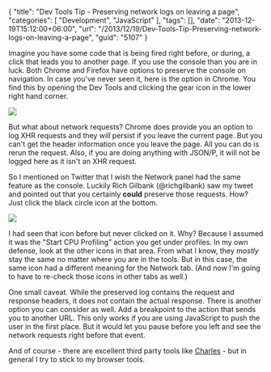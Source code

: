 {
	"title": "Dev Tools Tip - Preserving network logs on leaving a page",
	"categories": [
		"Development",
		"JavaScript"
	],
	"tags": [],
	"date": "2013-12-19T15:12:00+06:00",
	"url": "/2013/12/19/Dev-Tools-Tip-Preserving-network-logs-on-leaving-a-page",
	"guid": "5107"
}

<p>
Imagine you have some code that is being fired right before, or during, a click that leads you to another page. If you use the console than you are in luck. Both Chrome and Firefox have options to preserve the console on navigation. In case you've never seen it, here is the option in Chrome. You find this by opening the Dev Tools and clicking the gear icon in the lower right hand corner.
</p>
<!--more-->
<p>
<img src="https://static.raymondcamden.com/images/ss13.png" />
</p>

<p>
But what about network requests? Chrome does provide you an option to log XHR requests and they <i>will</i> persist if you leave the current page. But you can't get the header information once you leave the page. All you can do is rerun the request. Also, if you are doing anything with JSON/P, it will not be logged here as it isn't an XHR request.
</p>

<p>
So I mentioned on Twitter that I wish the Network panel had the same feature as the console. Luckily Rich Gilbank (@richgilbank) saw my tweet and pointed out that you certainly <strong>could</strong> preserve those requests. How? Just click the black circle icon at the bottom.
</p>


<p>
<img src="https://static.raymondcamden.com/images/ss22.png" />
</p>

<p>
I had seen that icon before but never clicked on it. Why? Because I assumed it was the "Start CPU Profiling" action you get under profiles. In my own defense, look at the other icons in that area. From what I know, they <i>mostly</i> stay the same no matter where you are in the tools. But in this case, the same icon had a different meaning for the Network tab. (And now I'm going to have to re-check those icons in other tabs as well.) 
</p>

<p>
One small caveat. While the preserved log contains the request and response headers, it does not contain the actual response. There is another option you can consider as well. Add a breakpoint to the action that sends you to another URL. This only works if you are using JavaScript to push the user in the first place. But it would let you pause before you left and see the network requests right before that event.
</p>

<p>
And of course - there are excellent third party tools like <a href="http://www.charlesproxy.com/">Charles</a> - but in general I try to stick to my browser tools.
</p>